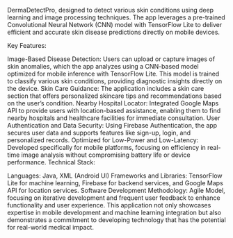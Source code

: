 DermaDetectPro, designed to detect various skin conditions using deep learning and image processing techniques. The app leverages a pre-trained Convolutional Neural Network (CNN) model with TensorFlow Lite to deliver efficient and accurate skin disease predictions directly on mobile devices.

Key Features:

Image-Based Disease Detection: Users can upload or capture images of skin anomalies, which the app analyzes using a CNN-based model optimized for mobile inference with TensorFlow Lite. This model is trained to classify various skin conditions, providing diagnostic insights directly on the device.
Skin Care Guidance: The application includes a skin care section that offers personalized skincare tips and recommendations based on the user’s condition.
Nearby Hospital Locator: Integrated Google Maps API to provide users with location-based assistance, enabling them to find nearby hospitals and healthcare facilities for immediate consultation.
User Authentication and Data Security: Using Firebase Authentication, the app secures user data and supports features like sign-up, login, and personalized records.
Optimized for Low-Power and Low-Latency: Developed specifically for mobile platforms, focusing on efficiency in real-time image analysis without compromising battery life or device performance.
Technical Stack:

Languages: Java, XML (Android UI)
Frameworks and Libraries: TensorFlow Lite for machine learning, Firebase for backend services, and Google Maps API for location services.
Software Development Methodology: Agile Model, focusing on iterative development and frequent user feedback to enhance functionality and user experience.
This application not only showcases expertise in mobile development and machine learning integration but also demonstrates a commitment to developing technology that has the potential for real-world medical impact.







